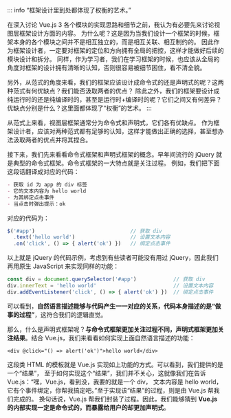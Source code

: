 ::: info
“框架设计里到处都体现了权衡的艺术。”

在深入讨论 Vue.js 3 各个模块的实现思路和细节之前，我认为有必要先来讨论视图层框架设计方面的内容。
为什么呢？这是因为当我们设计一个框架的时候，框架本身的各个模块之间并不是相互独立的，而是相互关联、相互制约的。
因此作为框架设计者，一定要对框架的定位和方向拥有全局的把控，这样才能做好后续的模块设计和拆分。
同样，作为学习者，我们在学习框架的时候，也应该从全局的角度对框架的设计拥有清晰的认知，否则很容易被细节困住，看不清全貌。

另外，从范式的角度来看，我们的框架应该设计成命令式的还是声明式的呢？这两种范式有何优缺点？我们能否汲取两者的优点？
除此之外，我们的框架要设计成纯运行时的还是纯编译时的，甚至是运行时+编译时的呢？它们之间又有何差异？
优缺点分别是什么？这里面都体现了“权衡”的艺术。
:::



从范式上来看，视图层框架通常分为命令式和声明式，它们各有优缺点。
作为框架设计者，应该对两种范式都有足够的认知，这样才能做出正确的选择，甚至想办法汲取两者的优点并将其捏合。

接下来，我们先来看看命令式框架和声明式框架的概念。早年间流行的 jQuery 就是典型的命令式框架。命令式框架的一大特点就是关注过程。
例如，我们把下面这段话翻译成对应的代码：

```md
- 获取 id 为 app 的 div 标签
- 它的文本内容为 hello world
- 为其绑定点击事件
- 当点击时弹出提示：ok
```

对应的代码为：
```js
$('#app')                               // 获取 div
  .text('hello world')                  // 设置文本内容
  .on('click', () => { alert('ok') })   // 绑定点击事件
```

以上就是 jQuery 的代码示例，考虑到有些读者可能没有用过 jQuery，因此我们再用原生 JavaScript 来实现同样的功能：

```js
const div = document.querySelector('#app')            // 获取 div
div.innerText = 'hello world'                         // 设置文本内容
div.addEventListener('click', () => { alert('ok') })  // 绑定点击事件
```

可以看到，**自然语言描述能够与代码产生一一对应的关系，代码本身描述的是“做事的过程”**，这符合我们的逻辑直觉。

那么，什么是声明式框架呢？**与命令式框架更加关注过程不同，声明式框架更加关注结果**。结合 Vue.js，我们来看看如何实现上面自然语言描述的功能：

```vue
<div @click="() => alert('ok')">hello world</div>
```

这段类 HTML 的模板就是 Vue.js 实现如上功能的方式。可以看到，我们提供的是一个“结果”，
至于如何实现这个“结果”，我们并不关心，这就像我们在告诉Vue.js：“嘿，Vue.js，看到没，我要的就是一个 div，
文本内容是 hello world，它有个事件绑定，你帮我搞定吧。”至于实现该“结果”的过程，则是由 Vue.js 帮我们完成的。
换句话说，Vue.js 帮我们封装了过程。因此，我们能够猜到 **Vue.js 的内部实现一定是命令式的，而暴露给用户的却更加声明式**。
